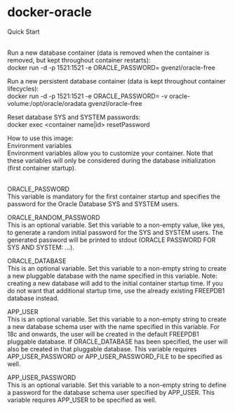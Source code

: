 # docker-oracle
 
Quick Start <br><br>

Run a new database container (data is removed when the container is removed, but kept throughout container restarts): <br>
docker run -d -p 1521:1521 -e ORACLE_PASSWORD=<your password> gvenzl/oracle-free <br>

Run a new persistent database container (data is kept throughout container lifecycles): <br>
docker run -d -p 1521:1521 -e ORACLE_PASSWORD=<your password> -v oracle-volume:/opt/oracle/oradata gvenzl/oracle-free <br>

Reset database SYS and SYSTEM passwords: <br>
docker exec <container name|id> resetPassword <your password> <br>

How to use this image: <br>
Environment variables <br>
Environment variables allow you to customize your container. Note that these variables will only be considered during the database initialization (first container startup).<br><br>

ORACLE_PASSWORD<br>
This variable is mandatory for the first container startup and specifies the password for the Oracle Database SYS and SYSTEM users.

ORACLE_RANDOM_PASSWORD<br>
This is an optional variable. Set this variable to a non-empty value, like yes, to generate a random initial password for the SYS and SYSTEM users. The generated password will be printed to stdout (ORACLE PASSWORD FOR SYS AND SYSTEM: ...).

ORACLE_DATABASE<br>
This is an optional variable. Set this variable to a non-empty string to create a new pluggable database with the name specified in this variable.
Note: creating a new database will add to the initial container startup time. If you do not want that additional startup time, use the already existing FREEPDB1 database instead.

APP_USER<br>
This is an optional variable. Set this variable to a non-empty string to create a new database schema user with the name specified in this variable. For 18c and onwards, the user will be created in the default FREEPDB1 pluggable database. If ORACLE_DATABASE has been specified, the user will also be created in that pluggable database. This variable requires APP_USER_PASSWORD or APP_USER_PASSWORD_FILE to be specified as well.

APP_USER_PASSWORD<br>
This is an optional variable. Set this variable to a non-empty string to define a password for the database schema user specified by APP_USER. This variable requires APP_USER to be specified as well.
